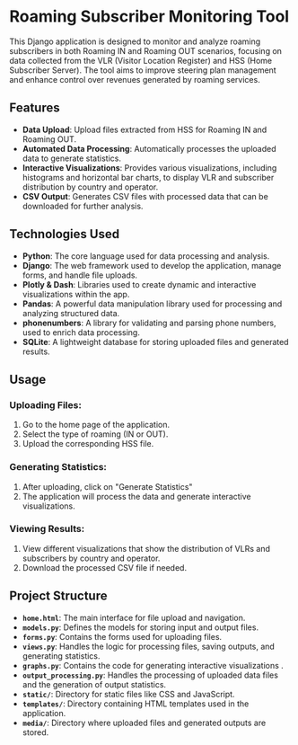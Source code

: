 # Roaming Subscriber Monitoring Tool

This Django application is designed to monitor and analyze roaming subscribers in both Roaming IN and Roaming OUT scenarios, focusing on data collected from the VLR (Visitor Location Register) and HSS (Home Subscriber Server). The tool aims to improve steering plan management and enhance control over revenues generated by roaming services.

## Features

- **Data Upload**: Upload files extracted from HSS for Roaming IN and Roaming OUT.
- **Automated Data Processing**: Automatically processes the uploaded data to generate statistics.
- **Interactive Visualizations**: Provides various visualizations, including histograms and horizontal bar charts, to display VLR and subscriber distribution by country and operator.
- **CSV Output**: Generates CSV files with processed data that can be downloaded for further analysis.

## Technologies Used

- **Python**: The core language used for data processing and analysis.
- **Django**: The web framework used to develop the application, manage forms, and handle file uploads.
- **Plotly & Dash**: Libraries used to create dynamic and interactive visualizations within the app.
- **Pandas**: A powerful data manipulation library used for processing and analyzing structured data.
- **phonenumbers**: A library for validating and parsing phone numbers, used to enrich data processing.
- **SQLite**: A lightweight database for storing uploaded files and generated results.

## Usage

### Uploading Files:

1. Go to the home page of the application.
2. Select the type of roaming (IN or OUT).
3. Upload the corresponding HSS file.

### Generating Statistics:

1. After uploading, click on "Generate Statistics"
2. The application will process the data and generate interactive visualizations.

### Viewing Results:

1. View different visualizations that show the distribution of VLRs and subscribers by country and operator.
2. Download the processed CSV file if needed.

## Project Structure

- **`home.html`**: The main interface for file upload and navigation.
- **`models.py`**: Defines the models for storing input and output files.
- **`forms.py`**: Contains the forms used for uploading files.
- **`views.py`**: Handles the logic for processing files, saving outputs, and generating statistics.
- **`graphs.py`**: Contains the code for generating interactive visualizations .
- **`output_processing.py`**: Handles the processing of uploaded data files and the generation of output statistics.
- **`static/`**: Directory for static files like CSS and JavaScript.
- **`templates/`**: Directory containing HTML templates used in the application.
- **`media/`**: Directory where uploaded files and generated outputs are stored.
